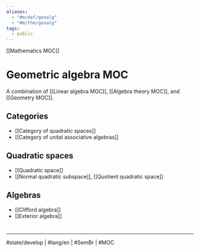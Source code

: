 ```yaml
---
aliases:
  - "#m/def/geoalg"
  - "#m/thm/geoalg"
tags:
  - public
---
```


[[Mathematics MOC]]
# Geometric algebra MOC

A combination of [[Linear algebra MOC]], [[Algebra theory MOC]], and [[Geometry MOC]].

## Categories

- [[Category of quadratic spaces]]
- [[Category of unital associative algebras]]

## Quadratic spaces

- [[Quadratic space]]
- [[Normal quadratic subspace]], [[Quotient quadratic space]]

## Algebras

- [[Clifford algebra]]
- [[Exterior algebra]]

#
---
#state/develop | #lang/en | #SemBr | #MOC
